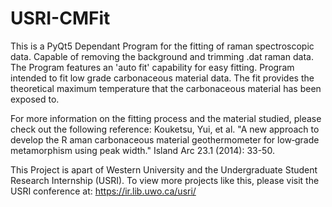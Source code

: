 # USRI-CMFit
This is a PyQt5 Dependant Program for the fitting of raman spectroscopic data. 
Capable of removing the background and trimming .dat raman data. 
The Program features an 'auto fit' capability for easy fitting. 
Program intended to fit low grade carbonaceous material data. 
The fit provides the theoretical maximum temperature that the carbonaceous material has been exposed to.

For more information on the fitting process and the material studied, please check out the following reference: 
Kouketsu, Yui, et al. "A new approach to develop the R aman carbonaceous material geothermometer for low‐grade metamorphism using peak width." Island Arc 23.1 (2014): 33-50. 

This Project is apart of Western University and the Undergraduate Student Research Internship (USRI). 
To view more projects like this, please visit the USRI conference at: https://ir.lib.uwo.ca/usri/
